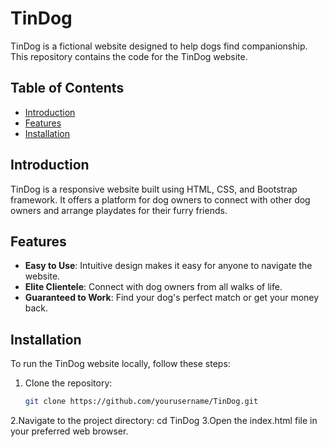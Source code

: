 # TinDog

TinDog is a fictional website designed to help dogs find companionship. This repository contains the code for the TinDog website.

## Table of Contents
- [Introduction](#introduction)
- [Features](#features)
- [Installation](#installation)

## Introduction

TinDog is a responsive website built using HTML, CSS, and Bootstrap framework. It offers a platform for dog owners to connect with other dog owners and arrange playdates for their furry friends.

## Features

- **Easy to Use**: Intuitive design makes it easy for anyone to navigate the website.
- **Elite Clientele**: Connect with dog owners from all walks of life.
- **Guaranteed to Work**: Find your dog's perfect match or get your money back.

## Installation

To run the TinDog website locally, follow these steps:

1. Clone the repository:

   ```bash
   git clone https://github.com/yourusername/TinDog.git
2.Navigate to the project directory:
  cd TinDog
3.Open the index.html file in your preferred web browser.
